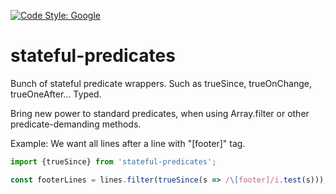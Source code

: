 [![Code Style: Google](https://img.shields.io/badge/code%20style-google-blueviolet.svg)](https://github.com/google/gts)

# stateful-predicates

Bunch of stateful predicate wrappers. Such as trueSince, trueOnChange, trueOneAfter... Typed.

Bring new power to standard predicates, when using Array.filter or other predicate-demanding methods.

Example: We want all lines after a line with "[footer]" tag.

```ts
import {trueSince} from 'stateful-predicates';

const footerLines = lines.filter(trueSince(s => /\[footer]/i.test(s)));
```
